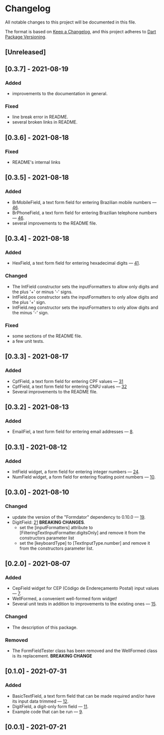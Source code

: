 # Changelog

All notable changes to this project will be documented in this file.

The format is based on [Keep a Changelog](https://keepachangelog.com/en/1.0.0/),
and this project adheres to [Dart Package Versioning](https://dart.dev/tools/pub/versioning).

## [Unreleased]

## [0.3.7] - 2021-08-19

### Added

- improvements to the documentation in general.

### Fixed

- line break error in README.
- several broken links in README.

## [0.3.6] - 2021-08-18

### Fixed

- README's internal links

## [0.3.5] - 2021-08-18

### Added

- BrMobileField, a text form field for entering Brazilian mobile numbers —
  [46](https://github.com/dartoos-dev/well_formed/issues/46).
- BrPhoneField, a text form field for entering Brazilian telephone numbers —
  [46](https://github.com/dartoos-dev/well_formed/issues/46).
- several improvements to the README file.

## [0.3.4] - 2021-08-18

### Added

- HexField, a text form field for entering hexadecimal digits —
  [41](https://github.com/dartoos-dev/well_formed/issues/41).

### Changed

- The IntField constructor sets the inputFormatters to allow only digits and
  the plus '+' or minus '-' signs.
- IntField.pos constructor sets the inputFormatters to only allow digits and
  the plus '+' sign.
- IntField.neg constructor sets the inputFormatters to only allow digits and
  the minus '-' sign.

### Fixed

- some sections of the README file.
- a few unit tests.

## [0.3.3] - 2021-08-17

### Added

- CpfField, a text form field for entering CPF values —
  [31](https://github.com/dartoos-dev/well_formed/issues/31)
- CpfField, a text form field for entering CNPJ values —
  [32](https://github.com/dartoos-dev/well_formed/issues/32)
- Several improvements to the README file.

## [0.3.2] - 2021-08-13

### Added

- EmailFiel, a text form field for entering email addresses —
  [8](https://github.com/dartoos-dev/well_formed/issues/8).

## [0.3.1] - 2021-08-12

### Added

- IntField widget, a form field for entering integer numbers —
  [24](https://github.com/dartoos-dev/well_formed/issues/24).
- NumField widget, a form field for entering floating point numbers —
  [10](https://github.com/dartoos-dev/well_formed/issues/10).

## [0.3.0] - 2021-08-10

### Changed

- update the version of the "Formdator" dependency to 0.10.0 —
  [19](https://github.com/dartoos-dev/well_formed/issues/19).
- DigitField: [21](https://github.com/dartoos-dev/well_formed/issues/21)
  **BREAKING CHANGES**.
  - set the [inputFormatters] attribute to
    [FilteringTextInputFormatter.digitsOnly] and remove it from the constructors
    parameter list
  - set the [keyboardType] to [TextInputType.number] and remove it from the
    constructors parameter list.

## [0.2.0] - 2021-08-07

### Added

- CepField widget for CEP (Código de Endereçamento Postal) input values —
  [7](https://github.com/dartoos-dev/well_formed/issues/7).
- WellFormed, a convenient well-formed form widget!
- Several unit tests in addition to improvements to the existing ones —
  [15](https://github.com/dartoos-dev/well_formed/issues/15).

### Changed

- The description of this package.

### Removed

- The FormFieldTester class has been removed and the WellFormed class is its
  replacement. **BREAKING CHANGE**

## [0.1.0] - 2021-07-31

### Added

- BasicTextField, a text form field that can be made required and/or have its
  input data trimmed — [12](https://github.com/dartoos-dev/well_formed/issues/12).
- DigitField, a digit-only form field —
  [11](https://github.com/dartoos-dev/well_formed/issues/11).
- Example code that can be run —
  [9](https://github.com/dartoos-dev/well_formed/issues/9).

## [0.0.1] - 2021-07-21

